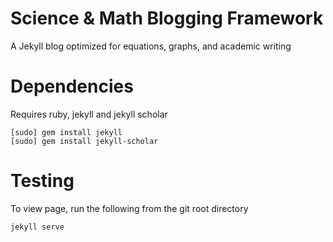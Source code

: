 Science & Math Blogging Framework
=========================

A Jekyll blog optimized for equations, graphs, and academic writing


Dependencies
=========================
Requires ruby, jekyll and jekyll scholar

    [sudo] gem install jekyll
    [sudo] gem install jekyll-scholar


Testing
=========================
To view page, run the following from the git root directory

    jekyll serve

